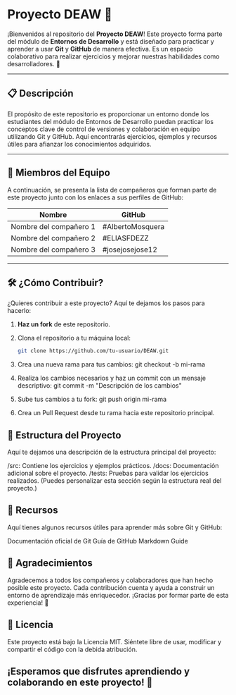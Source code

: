 # Proyecto DEAW 🌟

¡Bienvenidos al repositorio del **Proyecto DEAW**! Este proyecto forma parte del módulo de **Entornos de Desarrollo** y está diseñado para practicar y aprender a usar **Git** y **GitHub** de manera efectiva. Es un espacio colaborativo para realizar ejercicios y mejorar nuestras habilidades como desarrolladores. 🚀

---

## 📋 Descripción

El propósito de este repositorio es proporcionar un entorno donde los estudiantes del módulo de Entornos de Desarrollo puedan practicar los conceptos clave de control de versiones y colaboración en equipo utilizando Git y GitHub. Aquí encontrarás ejercicios, ejemplos y recursos útiles para afianzar los conocimientos adquiridos.

---

## 👥 Miembros del Equipo

A continuación, se presenta la lista de compañeros que forman parte de este proyecto junto con los enlaces a sus perfiles de GitHub:

| Nombre                | GitHub                          |
|-----------------------|---------------------------------|
| Nombre del compañero 1 | #AlbertoMosquera               |
| Nombre del compañero 2 | #ELIASFDEZZ                    |
| Nombre del compañero 3 | #josejosejose12                |


---

## 🛠️ ¿Cómo Contribuir?

¿Quieres contribuir a este proyecto? Aquí te dejamos los pasos para hacerlo:

1. **Haz un fork** de este repositorio.

2. Clona el repositorio a tu máquina local:
   ```bash
   git clone https://github.com/tu-usuario/DEAW.git

3. Crea una nueva rama para tus cambios:
git checkout -b mi-rama

4. Realiza los cambios necesarios y haz un commit con un mensaje descriptivo:
git commit -m "Descripción de los cambios"

5. Sube tus cambios a tu fork:
   git push origin mi-rama

6. Crea un Pull Request desde tu rama hacia este repositorio principal.

## 📂 Estructura del Proyecto
Aquí te dejamos una descripción de la estructura principal del proyecto:

/src: Contiene los ejercicios y ejemplos prácticos.
/docs: Documentación adicional sobre el proyecto.
/tests: Pruebas para validar los ejercicios realizados.
(Puedes personalizar esta sección según la estructura real del proyecto.)

## 📖 Recursos
Aquí tienes algunos recursos útiles para aprender más sobre Git y GitHub:

Documentación oficial de Git
Guía de GitHub
Markdown Guide

## 🌟 Agradecimientos
Agradecemos a todos los compañeros y colaboradores que han hecho posible este proyecto. Cada contribución cuenta y ayuda a construir un entorno de aprendizaje más enriquecedor. ¡Gracias por formar parte de esta experiencia! 💖


## 📝 Licencia
Este proyecto está bajo la Licencia MIT. Siéntete libre de usar, modificar y compartir el código con la debida atribución.


## ¡Esperamos que disfrutes aprendiendo y colaborando en este proyecto! 🎉
